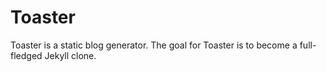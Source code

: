 Toaster
=======

Toaster is a static blog generator. The goal for Toaster is to become a full-fledged Jekyll clone.
